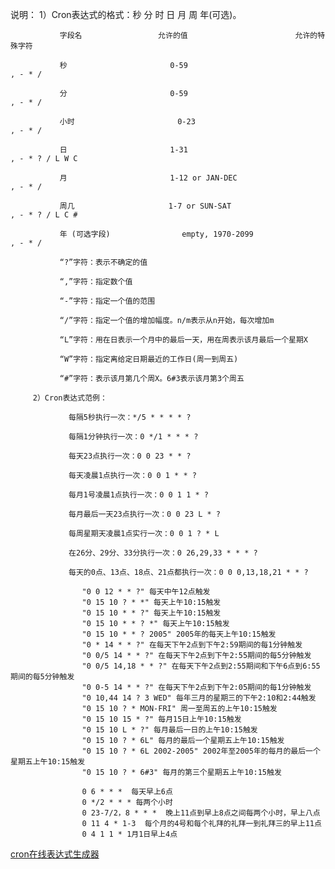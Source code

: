 说明：
         1）Cron表达式的格式：秒 分 时 日 月 周 年(可选)。

               字段名                 允许的值                        允许的特殊字符  

               秒                       0-59                               , - * /  

               分                       0-59                               , - * /  

               小时                   	0-23                               , - * /  

               日                       1-31                               , - * ? / L W C  

               月                       1-12 or JAN-DEC                    , - * /  

               周几                     1-7 or SUN-SAT                     , - * ? / L C #  

               年 (可选字段)     		   empty, 1970-2099                    , - * /

               “?”字符：表示不确定的值

               “,”字符：指定数个值

               “-”字符：指定一个值的范围

               “/”字符：指定一个值的增加幅度。n/m表示从n开始，每次增加m

               “L”字符：用在日表示一个月中的最后一天，用在周表示该月最后一个星期X

               “W”字符：指定离给定日期最近的工作日(周一到周五)

               “#”字符：表示该月第几个周X。6#3表示该月第3个周五

         2）Cron表达式范例：

                 每隔5秒执行一次：*/5 * * * * ?

                 每隔1分钟执行一次：0 */1 * * * ?

                 每天23点执行一次：0 0 23 * * ?

                 每天凌晨1点执行一次：0 0 1 * * ?

                 每月1号凌晨1点执行一次：0 0 1 1 * ?

                 每月最后一天23点执行一次：0 0 23 L * ?

                 每周星期天凌晨1点实行一次：0 0 1 ? * L

                 在26分、29分、33分执行一次：0 26,29,33 * * * ?

                 每天的0点、13点、18点、21点都执行一次：0 0 0,13,18,21 * * ?

					"0 0 12 * * ?" 每天中午12点触发 
					"0 15 10 ? * *" 每天上午10:15触发 
					"0 15 10 * * ?" 每天上午10:15触发 
					"0 15 10 * * ? *" 每天上午10:15触发 
					"0 15 10 * * ? 2005" 2005年的每天上午10:15触发 
					"0 * 14 * * ?" 在每天下午2点到下午2:59期间的每1分钟触发 
					"0 0/5 14 * * ?" 在每天下午2点到下午2:55期间的每5分钟触发 
					"0 0/5 14,18 * * ?" 在每天下午2点到2:55期间和下午6点到6:55期间的每5分钟触发 
					"0 0-5 14 * * ?" 在每天下午2点到下午2:05期间的每1分钟触发 
					"0 10,44 14 ? 3 WED" 每年三月的星期三的下午2:10和2:44触发 
					"0 15 10 ? * MON-FRI" 周一至周五的上午10:15触发 
					"0 15 10 15 * ?" 每月15日上午10:15触发 
					"0 15 10 L * ?" 每月最后一日的上午10:15触发 
					"0 15 10 ? * 6L" 每月的最后一个星期五上午10:15触发 
					"0 15 10 ? * 6L 2002-2005" 2002年至2005年的每月的最后一个星期五上午10:15触发 
					"0 15 10 ? * 6#3" 每月的第三个星期五上午10:15触发 
										
					0 6 * * *  每天早上6点					
					0 */2 * * * 每两个小时
					0 23-7/2，8 * * *  晚上11点到早上8点之间每两个小时，早上八点
					0 11 4 * 1-3  每个月的4号和每个礼拜的礼拜一到礼拜三的早上11点
					0 4 1 1 * 1月1日早上4点


[cron在线表达式生成器](http://cron.qqe2.com/ "cron表达式生成器")